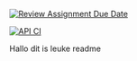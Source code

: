 [![Review Assignment Due Date](https://classroom.github.com/assets/deadline-readme-button-24ddc0f5d75046c5622901739e7c5dd533143b0c8e959d652212380cedb1ea36.svg)](https://classroom.github.com/a/B9F4RYVR)

[![API CI](https://github.com/hugo8791/devops-hugo/actions/workflows/CI-API.yml/badge.svg)](https://github.com/hugo8791/devops-hugo/actions/workflows/CI-API.yml)


Hallo dit is leuke readme
